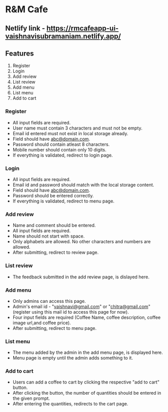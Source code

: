 # R&M Cafe

## Netlify link - https://rmcafeapp-ui-vaishnavisubramaniam.netlify.app/

## Features
1. Register
2. Login
3. Add review
4. List review
5. Add menu
6. List menu
7. Add to cart


### Register
* All input fields are required.
* User name must contain 3 characters and must not be empty.
* Email id entered must not exist in local storage already.
* Field should have abc@domain.com.
* Password should contain atleast 8 characters.
* Mobile number should contain only 10 digits.
* If everything is validated, redirect to login page.

### Login
* All input fields are required.
* Email id and password should match with the local storage content.
* Field should have abc@domain.com.
* Password should be entered correctly.
* If everything is validated, redirect to menu page.

### Add review
* Name and comment should be entered.
* All input fields are required.
* Name should not start with space.
* Only alphabets are allowed. No other characters and numbers are allowed.
* After submitting, redirect to review page.

### List review
* The feedback submitted in the add review page, is dislayed here.

### Add menu
* Only admins can access this page.
* Admin's email id - "vaishnavi@gmail.com" or "chitra@gmail.com" (register using this mail id to access this page for now).
* Four input fields are required (Coffee Name, coffee description, coffee image url,and coffee price).
* After submitting, redirect to menu page.

### List menu
* The menu added by the admin in the add menu page, is displayed here.
* Menu page is empty until the admin adds something to it.

### Add to cart
* Users can add a coffee to cart by clicking the respective "add to cart" button.
* After clicking the button, the number of quantities should be entered in the given prompt.
* After entering the quantities, redirects to the cart page.




